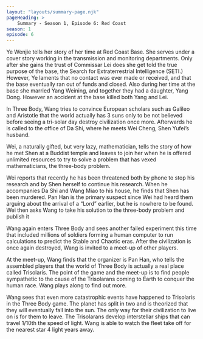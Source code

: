 ```yaml
---
layout: "layouts/summary-page.njk"
pageHeading: >
    Summary - Season 1, Episode 6: Red Coast
season: 1
episode: 6
---
```



Ye Wenjie tells her story of her time at Red Coast Base. She serves under a cover story working in the transmission and monitoring departments. Only after she gains the trust of Commissar Lei does she get told the true purpose of the base, the Search for Extraterrestrial Intelligence (SETI.) However, Ye laments that no contact was ever made or received, and that the base eventually ran out of funds and closed. Also during her time at the base she married Yang Weining, and together they had a daughter, Yang Dong. However an accident at the base killed both Yang and Lei.

In Three Body, Wang tries to convince European scholars such as Galileo and Aristotle that the world actually has 3 suns only to be not believed before seeing a tri-solar day destroy civilization once more. Afterwards he is called to the office of Da Shi, where he meets Wei Cheng, Shen Yufei’s husband.

Wei, a naturally gifted, but very lazy, mathematician, tells the story of how he met Shen at a Buddist temple and leaves to join her when he is offered unlimited resources to try to solve a problem that has vexed mathematicians, the three-body problem.

Wei reports that recently he has been threatened both by phone to stop his research and by Shen herself to continue his research. When he accompanies Da Shi and Wang Miao to his house, he finds that Shen has been murdered. Pan Han is the primary suspect since Wei had heard them arguing about the arrival of a “Lord” earlier, but he is nowhere to be found. Wei then asks Wang to take his solution to the three-body problem and publish it

Wang again enters Three Body and sees another failed experiment this time that included millions of soldiers forming a human computer to run calculations to predict the Stable and Chaotic eras. After the civilization is once again destroyed, Wang is invited to a meet-up of other players.

At the meet-up, Wang finds that the organizer is Pan Han, who tells the assembled players that the world of Three Body is actually a real place called Trisolaris. The point of the game and the meet-up is to find people sympathetic to the cause of the Trisolarans coming to Earth to conquer the human race. Wang plays along to find out more.

Wang sees that even more catastrophic events have happened to Trisolaris in the Three Body game. The planet has split in two and is theorized that they will eventually fall into the sun. The only way for their civilization to live on is for them to leave. The Trisolarans develop interstellar ships that can travel 1/10th the speed of light. Wang is able to watch the fleet take off for the nearest star 4 light years away.
